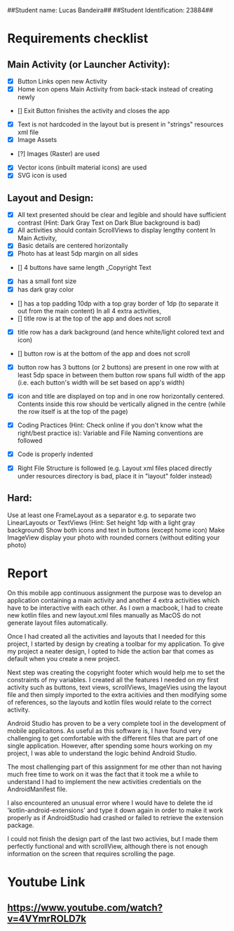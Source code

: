 ##Student name: Lucas Bandeira##
##Student Identification: 23884##

# Requirements checklist #

## Main Activity (or Launcher Activity): ##

- [x] Button Links open new Activity
- [x] Home icon opens Main Activity from back-stack instead of creating newly
- []  Exit Button finishes the activity and closes the app
- [x] Text is not hardcoded in the layout but is present in "strings" resources xml file
- [x] Image Assets
- [?] Images (Raster) are used
- [x] Vector icons (inbuilt material icons) are used
- [x] SVG icon is used

## Layout and Design: ##

- [x] All text presented should be clear and legible and should have sufficient contrast (Hint: Dark Gray Text on Dark Blue background is bad)
- [x] All activities should contain ScrollViews to display lengthy content
In Main Activity, 
- [x] Basic details are centered horizontally
- [x] Photo has at least 5dp margin on all sides
- [] 4 buttons have same length
_Copyright Text  
- [x] has a small font size
- [x] has dark gray color
- [] has a top padding 10dp with a top gray border of 1dp (to separate it out from the main content)
In all 4 extra activities, 
- [] title row is at the top of the app and does not scroll
- [x] title row has a dark background (and hence white/light colored text and icon)
- [] button row is at the bottom of the app and does not scroll
- [x] button row has 3 buttons (or 2 buttons) are present in one row with at least 5dp space in between them
button row spans full width of the app (i.e. each button's width will be set based on app's width)
- [x] icon and title are displayed on top and in one row horizontally centered. Contents inside this row should be vertically aligned in the centre (while the row itself is at the top of the page)

- [x] Coding Practices (Hint: Check online if you don't know what the right/best practice is):
Variable and File Naming conventions are followed
- [x] Code is properly indented
- [x] Right File Structure is followed (e.g. Layout xml files placed directly under resources directory is bad, place it in "layout" folder instead)
## Hard: ##

Use at least one FrameLayout as a separator e.g. to separate two LinearLayouts or TextViews (Hint: Set height 1dp with a light gray background)
Show both icons and text in buttons (except home icon)
Make ImageView display your photo with rounded corners (without editing your photo)

# Report #

On this mobile app continuous assignment the purpose was to develop an application containing a main activity and another 4 extra activities which have to be interactive with each other. As I own a macbook, I had to create new kotlin files and new layout.xml files manually as MacOS do not generate layout files automatically.

Once I had created all the activities and layouts that I needed for this project, I started by design by creating a toolbar for my application. To give my project a neater design, I opted to hide the action bar that comes as default when you create a new project.

Next step was creating the copyright footer which would help me to set the constraints of my variables. I created all the features I needed on my first activity such as buttons, text views, scrollViews, ImageVies using the layout file and then simply imported to the extra acitivies and then modifying some of references, so the layouts and kotlin files would relate to the correct activity.

Android Studio has proven to be a very complete tool in the development of mobile applicaitons. As useful as this software is, I have found very challenging to get comfortable with the different files that are part of one single application. However, after spending some hours working on my project, I was able to understand the logic behind Android Studio.

The most challenging part of this assignment for me other than not having much free time to work on it was the fact that it took me a while to understand I had to implement the new activities credentials on the AndroidManifest file. 

I also encountered an unusual error where I would have to delete the id 'kotlin-android-extensions' and type it down again in order to make it work properly as if AndroidStudio had crashed or failed to retrieve the extension package.

I could not finish the design part of the last two activies, but I made them perfectly functional and with scrollView, although there is not enough information on the screen that requires scrolling the page.


# Youtube Link #

## https://www.youtube.com/watch?v=4VYmrROLD7k ##




